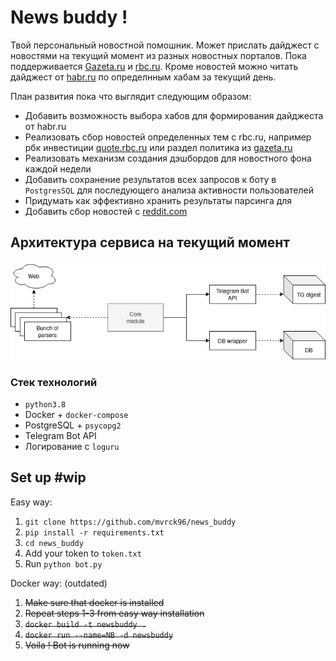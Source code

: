 # News buddy !

Твой персональный новостной помошник. 
Может прислать дайджест с новостями на текущий момент из разных новостных порталов. 
Пока поддерживается [Gazeta.ru](gazeta.ru) и [rbc.ru](rbc.ru). 
Кроме новостей можно читать дайджест от [habr.ru](habr.ru) по определнным хабам за текущий день.

План развития пока что выглядит следующим образом:
- Добавить возможность выбора хабов для формирования дайджеста от habr.ru
- Реализовать сбор новостей определенных тем с rbc.ru, например рбк инвестиции [quote.rbc.ru](quote.rbc.ru) или раздел политика из [gazeta.ru](www.gazeta.ru/politics/)
- Реализовать механизм создания дэшбордов для новостного фона каждой недели
- Добавить сохранение результатов всех запросов к боту в `PostgresSQL` для последующего анализа активности пользователей
- Придумать как эффективно хранить результаты парсинга для
- Добавить сбор новостей с [reddit.com](https://www.reddit.com/r/worldnews/?hl=)

## Архитектура сервиса на текущий момент

![structure](news_buddy_struct.png)

### Стек технологий

- `python3.8`
- Docker + `docker-compose`
- PostgreSQL + `psycopg2`
- Telegram Bot API
- Логирование с `loguru`

## Set up #wip

Easy way:
1. `git clone https://github.com/mvrck96/news_buddy`
2. `pip install -r requirements.txt`
3. `cd news_buddy`
4. Add your token to `token.txt`
5. Run `python bot.py`

Docker way: (outdated)
1. ~~Make sure that docker is installed~~
2. ~~Repeat steps 1-3 from easy way installation~~
3. ~~`docker build -t newsbuddy .`~~
4. ~~`docker run --name=NB -d newsbuddy`~~
5. ~~Voila ! Bot is running now~~
